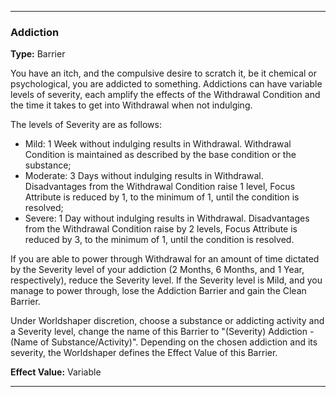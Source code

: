 ___
### Addiction
__Type:__ Barrier

You have an itch, and the compulsive desire to scratch it, be it chemical or psychological, you are addicted to something. Addictions can have variable levels of severity, each amplify the effects of the Withdrawal Condition and the time it takes to get into Withdrawal when not indulging.

The levels of Severity are as follows:

- Mild: 1 Week without indulging results in Withdrawal. Withdrawal Condition is maintained as described by the base condition or the substance;
- Moderate: 3 Days without indulging results in Withdrawal. Disadvantages from the Withdrawal Condition raise 1 level, Focus Attribute is reduced by 1, to the minimum of 1, until the condition is resolved;
- Severe: 1 Day without indulging results in Withdrawal. Disadvantages from the Withdrawal Condition raise by 2 levels, Focus Attribute is reduced by 3, to the minimum of 1, until the condition is resolved.

If you are able to power through Withdrawal for an amount of time dictated by the Severity level of your addiction (2 Months, 6 Months, and 1 Year, respectively), reduce the Severity level. If the Severity level is Mild, and you manage to power through, lose the Addiction Barrier and gain the Clean Barrier.

Under Worldshaper discretion, choose a substance or addicting activity and a Severity level, change the name of this Barrier to "(Severity) Addiction - (Name of Substance/Activity)". Depending on the chosen addiction and its severity, the Worldshaper defines the Effect Value of this Barrier.

__Effect Value:__ Variable

___